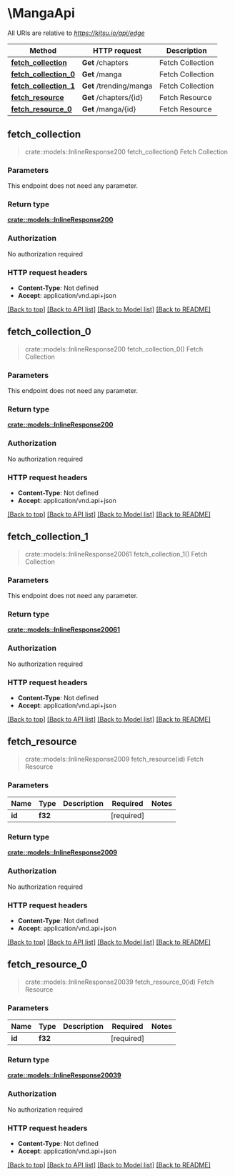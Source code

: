 # \MangaApi

All URIs are relative to *https://kitsu.io/api/edge*

Method | HTTP request | Description
------------- | ------------- | -------------
[**fetch_collection**](MangaApi.md#fetch_collection) | **Get** /chapters | Fetch Collection
[**fetch_collection_0**](MangaApi.md#fetch_collection_0) | **Get** /manga | Fetch Collection
[**fetch_collection_1**](MangaApi.md#fetch_collection_1) | **Get** /trending/manga | Fetch Collection
[**fetch_resource**](MangaApi.md#fetch_resource) | **Get** /chapters/{id} | Fetch Resource
[**fetch_resource_0**](MangaApi.md#fetch_resource_0) | **Get** /manga/{id} | Fetch Resource



## fetch_collection

> crate::models::InlineResponse200 fetch_collection()
Fetch Collection

### Parameters

This endpoint does not need any parameter.

### Return type

[**crate::models::InlineResponse200**](inline_response_200.md)

### Authorization

No authorization required

### HTTP request headers

- **Content-Type**: Not defined
- **Accept**: application/vnd.api+json

[[Back to top]](#) [[Back to API list]](../README.md#documentation-for-api-endpoints) [[Back to Model list]](../README.md#documentation-for-models) [[Back to README]](../README.md)


## fetch_collection_0

> crate::models::InlineResponse200 fetch_collection_0()
Fetch Collection

### Parameters

This endpoint does not need any parameter.

### Return type

[**crate::models::InlineResponse200**](inline_response_200.md)

### Authorization

No authorization required

### HTTP request headers

- **Content-Type**: Not defined
- **Accept**: application/vnd.api+json

[[Back to top]](#) [[Back to API list]](../README.md#documentation-for-api-endpoints) [[Back to Model list]](../README.md#documentation-for-models) [[Back to README]](../README.md)


## fetch_collection_1

> crate::models::InlineResponse20061 fetch_collection_1()
Fetch Collection

### Parameters

This endpoint does not need any parameter.

### Return type

[**crate::models::InlineResponse20061**](inline_response_200_61.md)

### Authorization

No authorization required

### HTTP request headers

- **Content-Type**: Not defined
- **Accept**: application/vnd.api+json

[[Back to top]](#) [[Back to API list]](../README.md#documentation-for-api-endpoints) [[Back to Model list]](../README.md#documentation-for-models) [[Back to README]](../README.md)


## fetch_resource

> crate::models::InlineResponse2009 fetch_resource(id)
Fetch Resource

### Parameters


Name | Type | Description  | Required | Notes
------------- | ------------- | ------------- | ------------- | -------------
**id** | **f32** |  | [required] |

### Return type

[**crate::models::InlineResponse2009**](inline_response_200_9.md)

### Authorization

No authorization required

### HTTP request headers

- **Content-Type**: Not defined
- **Accept**: application/vnd.api+json

[[Back to top]](#) [[Back to API list]](../README.md#documentation-for-api-endpoints) [[Back to Model list]](../README.md#documentation-for-models) [[Back to README]](../README.md)


## fetch_resource_0

> crate::models::InlineResponse20039 fetch_resource_0(id)
Fetch Resource

### Parameters


Name | Type | Description  | Required | Notes
------------- | ------------- | ------------- | ------------- | -------------
**id** | **f32** |  | [required] |

### Return type

[**crate::models::InlineResponse20039**](inline_response_200_39.md)

### Authorization

No authorization required

### HTTP request headers

- **Content-Type**: Not defined
- **Accept**: application/vnd.api+json

[[Back to top]](#) [[Back to API list]](../README.md#documentation-for-api-endpoints) [[Back to Model list]](../README.md#documentation-for-models) [[Back to README]](../README.md)

